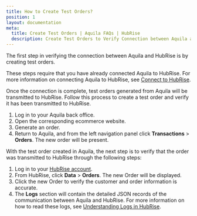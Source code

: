 ```yaml
---
title: How to Create Test Orders?
position: 1
layout: documentation
meta:
  title: Create Test Orders | Aquila FAQs | HubRise
  description: Create Test Orders to Verify Connection between Aquila and HubRise.
---
```


The first step in verifying the connection between Aquila and HubRise is by creating test orders.

These steps require that you have already connected Aquila to HubRise. For more information on connecting Aquila to HubRise, see [Connect to HubRise](/apps/aquila-cms/connect-hubrise/).

Once the connection is complete, test orders generated from Aquila will be transmitted to HubRise. Follow this process to create a test order and verify it has been transmitted to HubRise.

1. Log in to your Aquila back office.
2. Open the corresponding ecommerce website.
3. Generate an order.
4. Return to Aquila, and from the left navigation panel click **Transactions** > **Orders**. The new order will be present.

With the test order created in Aquila, the next step is to verify that the order was transmitted to HubRise through the following steps:

1. Log in to your [HubRise account](https://manager.hubrise.com).
2. From HubRise, click **Data** > **Orders**. The new Order will be displayed.
3. Click the new Order to verify the customer and order information is accurate.
4. The **Logs** section will contain the detailed JSON records of the communication between Aquila and HubRise. For more information on how to read these logs, see [Understanding Logs in HubRise](/docs/hubrise-logs).
